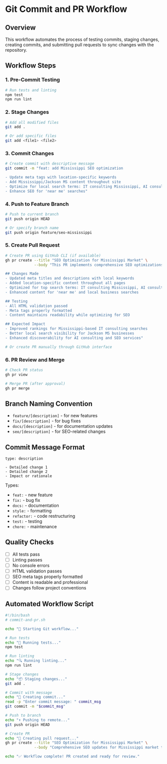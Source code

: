 # Git Commit and PR Workflow

## Overview
This workflow automates the process of testing commits, staging changes, creating commits, and submitting pull requests to sync changes with the repository.

## Workflow Steps

### 1. Pre-Commit Testing
```bash
# Run tests and linting
npm test
npm run lint
```

### 2. Stage Changes
```bash
# Add all modified files
git add .

# Or add specific files
git add <file1> <file2>
```

### 3. Commit Changes
```bash
# Create commit with descriptive message
git commit -m "feat: add Mississippi SEO optimization

- Update meta tags with location-specific keywords
- Add Mississippi/Jackson MS content throughout site
- Optimize for local search terms: IT consulting Mississippi, AI consulting Jackson MS
- Enhance SEO for 'near me' searches"
```

### 4. Push to Feature Branch
```bash
# Push to current branch
git push origin HEAD

# Or specify branch name
git push origin feature/seo-mississippi
```

### 5. Create Pull Request
```bash
# Create PR using GitHub CLI (if available)
gh pr create --title "SEO Optimization for Mississippi Market" \
             --body "This PR implements comprehensive SEO optimizations targeting Mississippi and Jackson MS searches.

## Changes Made
- Updated meta titles and descriptions with local keywords
- Added location-specific content throughout all pages
- Optimized for top search terms: IT consulting Mississippi, AI consulting Jackson MS
- Enhanced content for 'near me' and local business searches

## Testing
- All HTML validation passed
- Meta tags properly formatted
- Content maintains readability while optimizing for SEO

## Expected Impact
- Improved rankings for Mississippi-based IT consulting searches
- Better local search visibility for Jackson MS businesses
- Enhanced discoverability for AI consulting and SEO services"

# Or create PR manually through GitHub interface
```

### 6. PR Review and Merge
```bash
# Check PR status
gh pr view

# Merge PR (after approval)
gh pr merge
```

## Branch Naming Convention
- `feature/[description]` - for new features
- `fix/[description]` - for bug fixes
- `docs/[description]` - for documentation updates
- `seo/[description]` - for SEO-related changes

## Commit Message Format
```
type: description

- Detailed change 1
- Detailed change 2
- Impact or rationale
```

Types:
- `feat:` - new feature
- `fix:` - bug fix
- `docs:` - documentation
- `style:` - formatting
- `refactor:` - code restructuring
- `test:` - testing
- `chore:` - maintenance

## Quality Checks
- [ ] All tests pass
- [ ] Linting passes
- [ ] No console errors
- [ ] HTML validation passes
- [ ] SEO meta tags properly formatted
- [ ] Content is readable and professional
- [ ] Changes follow project conventions

## Automated Workflow Script
```bash
#!/bin/bash
# commit-and-pr.sh

echo "🚀 Starting Git workflow..."

# Run tests
echo "🧪 Running tests..."
npm test

# Run linting
echo "🔍 Running linting..."
npm run lint

# Stage changes
echo "📦 Staging changes..."
git add .

# Commit with message
echo "💾 Creating commit..."
read -p "Enter commit message: " commit_msg
git commit -m "$commit_msg"

# Push to branch
echo "⬆️ Pushing to remote..."
git push origin HEAD

# Create PR
echo "🔄 Creating pull request..."
gh pr create --title "SEO Optimization for Mississippi Market" \
             --body "Comprehensive SEO updates for Mississippi market targeting"

echo "✅ Workflow complete! PR created and ready for review."
